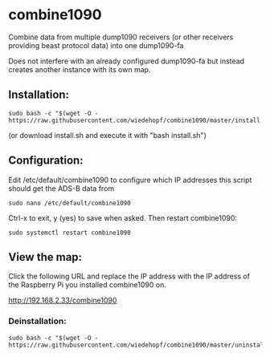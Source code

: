 # combine1090
Combine data from multiple dump1090 receivers (or other receivers providing beast protocol data) into one dump1090-fa

Does not interfere with an already configured dump1090-fa but instead creates another instance with its own map.

## Installation:
```
sudo bash -c "$(wget -O - https://raw.githubusercontent.com/wiedehopf/combine1090/master/install.sh)"
```
(or download install.sh and execute it with "bash install.sh")

## Configuration:

Edit /etc/default/combine1090 to configure which IP addresses this script should get the ADS-B data from
```
sudo nano /etc/default/combine1090
```
Ctrl-x to exit, y (yes) to save when asked.
Then restart combine1090:
```
sudo systemctl restart combine1090
```

## View the map:

Click the following URL and replace the IP address with the IP address of the Raspberry Pi you installed combine1090 on.

http://192.168.2.33/combine1090


### Deinstallation:
```
sudo bash -c "$(wget -O - https://raw.githubusercontent.com/wiedehopf/combine1090/master/uninstall.sh)"
```

